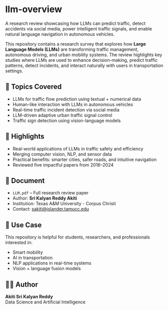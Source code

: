 # llm-overview
A research review showcasing how LLMs can predict traffic, detect accidents via social media, power intelligent traffic signals, and enable natural language navigation in autonomous vehicles.

This repository contains a research survey that explores how **Large Language Models (LLMs)** are transforming traffic management, autonomous driving, and urban mobility systems. The review highlights key studies where LLMs are used to enhance decision-making, predict traffic patterns, detect incidents, and interact naturally with users in transportation settings.

## 🧠 Topics Covered  
- LLMs for traffic flow prediction using textual + numerical data  
- Human-like interaction with LLMs in autonomous vehicles  
- Real-time traffic incident detection via social media  
- LLM-driven adaptive urban traffic signal control  
- Traffic sign detection using vision-language models  

## 🧪 Highlights  
- Real-world applications of LLMs in traffic safety and efficiency  
- Merging computer vision, NLP, and sensor data  
- Practical benefits: smarter cities, safer roads, and intuitive navigation  
- Reviewed five impactful papers from 2016–2024  

## 📘 Document  
- `LLM.pdf` – Full research review paper  
- Author: **Sri Kalyan Reddy Akiti**  
- Institution: Texas A&M University - Corpus Christi  
- Contact: sakiti@islander.tamucc.edu  

## 📌 Use Case  
This repository is helpful for students, researchers, and professionals interested in:  
- Smart mobility  
- AI in transportation  
- NLP applications in real-time systems  
- Vision + language fusion models  
## 👨‍💻 Author  
**Akiti Sri Kalyan Reddy**  
Data Science and Artificial Intelligence  

